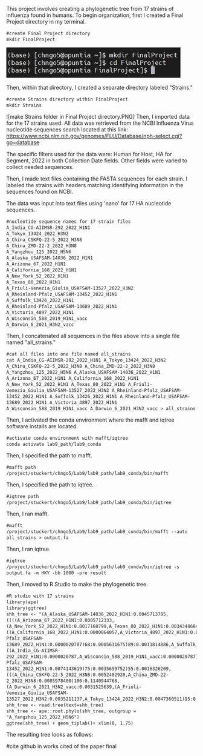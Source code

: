 This project involves creating a phylogenetic tree from 17 strains of influenza found in humans.
To begin organization, first I created a Final Project directory in my terminal. 

```
#create Final Project directory
mkdir FinalProject
```
![Final Project directory steps.PNG](https://github.com/chngo5/HA-Sequence-Influenza-Phylogenetic-Tree/blob/c04a582ab02ea4747313aa90a2e7dcb9dbffcfee/Final%20Project%20directory%20steps.PNG)

Then, within that directory, I created a separate directory labeled "Strains."

```
#create Strains directory within FinalProject
mkdir Strains
```
![make Strains folder in Final Project directory.PNG]
Then, I imported data for the 17 strains used. All data was retrieved from the NCBI Influenza Virus nucleotide sequences search located at this link: https://www.ncbi.nlm.nih.gov/genomes/FLU/Database/nph-select.cgi?go=database

The specific filters used for the data were: Human for Host, HA for Segment, 2022 in both Collection Date fields. Other fields were varied to collect needed sequences.

Then, I made text files containing the FASTA sequences for each strain. I labeled the strains with headers matching identifying information in the sequences found on NCBI.

The data was input into text files using 'nano' for 17 HA nucleotide sequences.

```
#nucleotide sequence names for 17 strain files
A_India_CG-AIIMSR-292_2022_H1N1
A_Tokyo_13424_2022_H3N2
A_China_CSKFQ-22-5_2022_H3N8
A_China_ZMD-22-2_2022_H3N8
A_Yangzhou_125_2022_H5N6
A_Alaska_USAFSAM-14036_2022_H1N1
A_Arizona_67_2022_H1N1
A_California_168_2022_H1N1
A_New_York_52_2022_H1N1
A_Texas_80_2022_H1N1
A_Friuli-Venezia_Giulia_USAFSAM-13527_2022_H3N2
A_Rheinland-Pfalz_USAFSAM-13452_2022_H1N1
A_Suffolk_13426_2022_H1N1
A_Rheinland-Pfalz_USAFSAM-13689_2022_H1N1
A_Victoria_4897_2022_H1N1
A_Wisconsin_588_2019_H1N1_vacc
A_Darwin_6_2021_H3N2_vacc
```

Then, I concatenated all sequences in the files above into a single file named "all_strains."

```
#cat all files into one file named all_strains
cat A_India_CG-AIIMSR-292_2022_H1N1 A_Tokyo_13424_2022_H3N2 A_China_CSKFQ-22-5_2022_H3N8 A_China_ZMD-22-2_2022_H3N8 A_Yangzhou_125_2022_H5N6 A_Alaska_USAFSAM-14036_2022_H1N1 A_Arizona_67_2022_H1N1 A_California_168_2022_H1N1 A_New_York_52_2022_H1N1 A_Texas_80_2022_H1N1 A_Friuli-Venezia_Giulia_USAFSAM-13527_2022_H3N2 A_Rheinland-Pfalz_USAFSAM-13452_2022_H1N1 A_Suffolk_13426_2022_H1N1 A_Rheinland-Pfalz_USAFSAM-13689_2022_H1N1 A_Victoria_4897_2022_H1N1 A_Wisconsin_588_2019_H1N1_vacc A_Darwin_6_2021_H3N2_vacc > all_strains
```

Then, I activated the conda environment where the mafft and iqtree software installs are located.
```
#activate conda environment with mafft/iqtree
conda activate lab9_path/lab9_conda
```

Then, I specified the path to mafft.
```
#mafft path
/project/stuckert/chngo5/Lab9/lab9_path/lab9_conda/bin/mafft
```
Then, I specified the path to iqtree.
```
#iqtree path
/project/stuckert/chngo5/Lab9/lab9_path/lab9_conda/bin/iqtree
```
Then, I ran mafft.
```
#mafft
/project/stuckert/chngo5/Lab9/lab9_path/lab9_conda/bin/mafft --auto all_strains > output.fa
```
Then, I ran iqtree.
```
#iqtree
/project/stuckert/chngo5/Lab9/lab9_path/lab9_conda/bin/iqtree -s output.fa -m HKY -bb 1000 -pre result
```

Then, I moved to R Studio to make the phylogenetic tree. 
```
#R studio with 17 strains
library(ape)
library(ggtree)
shh_tree <- "(A_Alaska_USAFSAM-14036_2022_H1N1:0.0045713785,((((A_Arizona_67_2022_H1N1:0.0005712333,(A_New_York_52_2022_H1N1:0.0017160799,A_Texas_80_2022_H1N1:0.0034348684)77:0.0000020787)66:0.0000020787,((A_California_168_2022_H1N1:0.0000064057,A_Victoria_4897_2022_H1N1:0.0005881445)73:0.0000020801,A_Rheinland-Pfalz_USAFSAM-13689_2022_H1N1:0.0000020787)68:0.0005631675)89:0.0011814886,A_Suffolk_13426_2022_H1N1:0.0029522434)97:0.0044771878,((A_India_CG-AIIMSR-292_2022_H1N1:0.0000020787,A_Wisconsin_588_2019_H1N1_vacc:0.0000020787)100:0.0074721767,A_Rheinland-Pfalz_USAFSAM-13452_2022_H1N1:0.0074143619)75:0.0035659752)55:0.0016326209,(((A_China_CSKFQ-22-5_2022_H3N8:0.0052482920,A_China_ZMD-22-2_2022_H3N8:0.0085978400)100:0.1140944768,(A_Darwin_6_2021_H3N2_vacc:0.0031525639,(A_Friuli-Venezia_Giulia_USAFSAM-13527_2022_H3N2:0.0035211137,A_Tokyo_13424_2022_H3N2:0.0047360511)95:0.0046053685)100:0.1307725204)100:0.5594456325,A_Yangzhou_125_2022_H5N6:0.2789883719)100:0.2176715749);"
shh_tree <- read.tree(text=shh_tree)
shh_tree <- ape::root.phylo(shh_tree, outgroup = "A_Yangzhou_125_2022_H5N6")
ggtree(shh_tree) + geom_tiplab()+ xlim(0, 1.75)
```
The resulting tree looks as follows:

#cite github in works cited of the paper final
